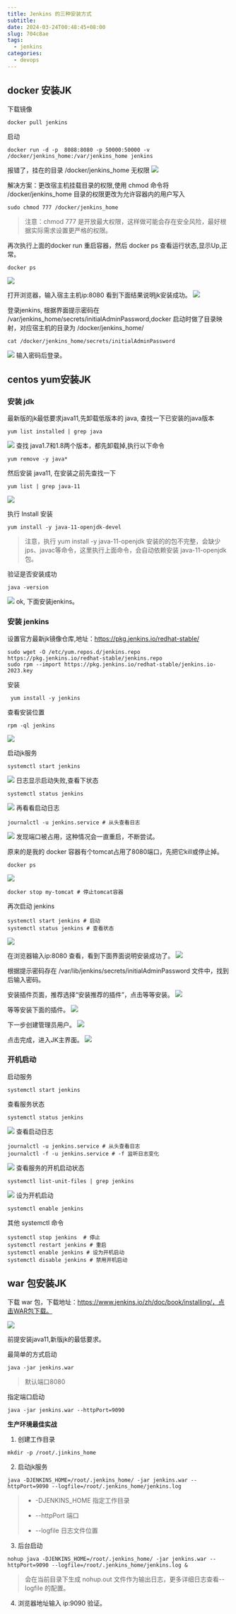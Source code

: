 ```yaml
---
title: Jenkins 的三种安装方式
subtitle:
date: 2024-03-24T00:48:45+08:00
slug: 704c8ae
tags:
  - jenkins
categories:
  - devops
---
```




## docker 安装JK

下载镜像

```shell
docker pull jenkins
```

启动

```shell
docker run -d -p  8088:8080 -p 50000:50000 -v /docker/jenkins_home:/var/jenkins_home jenkins
```

报错了，挂在的目录 /docker/jenkins_home 无权限
![](https://raw.gitmirror.com/telzhou618/images/main/img03/20240424004723.png)

解决方案：更改宿主机挂载目录的权限,使用 chmod 命令将 /docker/jenkins_home 目录的权限更改为允许容器内的用户写入

```shell
sudo chmod 777 /docker/jenkins_home
```

>  注意：chmod 777 是开放最大权限，这样做可能会存在安全风险，最好根据实际需求设置更严格的权限。

再次执行上面的docker run 重启容器，然后 docker ps 查看运行状态,显示Up,正常。

```shell
docker ps 
```

![](https://raw.gitmirror.com/telzhou618/images/main/img03/20240424005631.png)


打开浏览器，输入宿主主机ip:8080 看到下面结果说明jk安装成功。
![](https://raw.gitmirror.com/telzhou618/images/main/img03/20240424005839.png)

登录jenkins, 根据界面提示密码在 /var/jenkins_home/secrets/initialAdminPassword,docker 启动时做了目录映射，对应宿主机的目录为 /docker/jenkins_home/

```shell
cat /docker/jenkins_home/secrets/initialAdminPassword 
```

![](https://raw.gitmirror.com/telzhou618/images/main/img03/20240424010359.png)
输入密码后登录。

## centos yum安装JK

### 安装 jdk

最新版的jk最低要求java11,先卸载低版本的 java, 查找一下已安装的java版本

```shell
yum list installed | grep java
```

![](https://raw.gitmirror.com/telzhou618/images/main/img03/20240502002214.png)
查找 java1.7和1.8两个版本，都先卸载掉,执行以下命令

```shell
yum remove -y java*
```

然后安装 java11, 在安装之前先查找一下

```shell
yum list | grep java-11
```

![](https://raw.gitmirror.com/telzhou618/images/main/img03/20240502001521.png)

执行 Install 安装

```shell
yum install -y java-11-openjdk-devel
```

> 注意，执行 yum install -y java-11-openjdk 安装的的包不完整，会缺少jps、javac等命令，这里执行上面命令，会自动依赖安装 java-11-openjdk 包。

验证是否安装成功

```shell
java -version
```

![](https://raw.gitmirror.com/telzhou618/images/main/img03/20240502002910.png)
ok, 下面安装jenkins。

### 安装 jenkins

设置官方最新jk镜像仓库,地址：https://pkg.jenkins.io/redhat-stable/

```shell
sudo wget -O /etc/yum.repos.d/jenkins.repo https://pkg.jenkins.io/redhat-stable/jenkins.repo
sudo rpm --import https://pkg.jenkins.io/redhat-stable/jenkins.io-2023.key
```

安装

```shell
 yum install -y jenkins
```

查看安装位置

```shell
rpm -ql jenkins
```

![](https://raw.gitmirror.com/telzhou618/images/main/img03/20240502010517.png)

启动jk服务

```shell
systemctl start jenkins
```

![](https://raw.gitmirror.com/telzhou618/images/main/img03/20240502003842.png)
日志显示启动失败,查看下状态

```shell
systemctl status jenkins
```

![](https://raw.gitmirror.com/telzhou618/images/main/img03/20240502004026.png)
再看看启动日志

```shell
journalctl -u jenkins.service # 从头查看日志
```

![](https://raw.gitmirror.com/telzhou618/images/main/img03/20240502004147.png)
发现端口被占用，这种情况会一直重启，不断尝试。

原来的是我的 docker 容器有个tomcat占用了8080端口，先把它kill或停止掉。

```shell
docker ps
```

![](https://raw.gitmirror.com/telzhou618/images/main/img03/20240502004409.png)

```shell
docker stop my-tomcat # 停止tomcat容器
```

再次启动 jenkins

```shell
systemctl start jenkins # 启动
systemctl status jenkins # 查看状态
```

![](https://raw.gitmirror.com/telzhou618/images/main/img03/20240502004749.png)

在浏览器输入ip:8080 查看，看到下面界面说明安装成功了。
![](https://raw.gitmirror.com/telzhou618/images/main/img03/20240502004926.png)

根据提示密码存在 /var/lib/jenkins/secrets/initialAdminPassword 文件中，找到后输入密码。

安装插件页面，推荐选择“安装推荐的插件”，点击等等安装。
![](https://raw.gitmirror.com/telzhou618/images/main/img03/20240502005419.png)

等等安装下面的插件。
![](https://raw.gitmirror.com/telzhou618/images/main/img03/20240502005456.png)

下一步创建管理员用户。
![](https://raw.gitmirror.com/telzhou618/images/main/img03/20240502005857.png)

点击完成，进入JK主界面。
![](https://raw.gitmirror.com/telzhou618/images/main/img03/20240502010005.png)

### 开机启动

启动服务

```shell
systemctl start jenkins
```

查看服务状态

```shell
systemctl status jenkins
```

![](https://raw.gitmirror.com/telzhou618/images/main/img03/20240502000844.png)
查看启动日志

```shell
journalctl -u jenkins.service # 从头查看日志
journalctl -f -u jenkins.service # -f 监听日志变化
```

![](https://raw.gitmirror.com/telzhou618/images/main/img03/20240502000741.png)
查看服务的开机启动状态

```shell
systemctl list-unit-files | grep jenkins
```

![](https://raw.gitmirror.com/telzhou618/images/main/img03/20240502000636.png)
设为开机启动

```shell
systemctl enable jenkins 
```

其他 systemctl 命令

```shell
systemctl stop jenkins  # 停止
systemctl restart jenkins # 重启
systemctl enable jenkins # 设为开机启动
systemctl disable jenkins # 禁用开机启动
```

## war 包安装JK

下载 war 包，下载地址：https://www.jenkins.io/zh/doc/book/installing/，点击WAR包下载。

![](https://raw.gitmirror.com/telzhou618/images/main/img03/20240502103240.png)

前提安装java11,新版jk的最低要求。

最简单的方式启动

```
java -jar jenkins.war
```

> 默认端口8080

指定端口启动

```shell
java -jar jenkins.war --httpPort=9090
```

**生产环境最佳实战**

1. 创建工作目录

```shell
mkdir -p /root/.jinkins_home
```

2. 启动jk服务

```shell
java -DJENKINS_HOME=/root/.jenkins_home/ -jar jenkins.war --httpPort=9090 --logfile=/root/.jenkins_home/jenkins.log
```

> - -DJENKINS_HOME 指定工作目录
> 
> - --httpPort 端口
> 
> - --logfile 日志文件位置

3. 后台启动

```shell
nohup java -DJENKINS_HOME=/root/.jenkins_home/ -jar jenkins.war --httpPort=9090 --logfile=/root/.jenkins_home/jenkins.log &
```

> 会在当前目录下生成 nohup.out 文件作为输出日志，更多详细日志查看--logfile 的配置。

4. 浏览器地址输入 ip:9090 验证。
